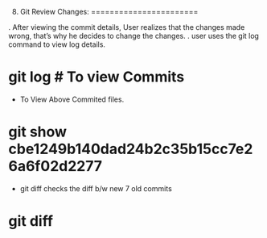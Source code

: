 
8. Git Review Changes:
=======================

. After viewing the commit details, User realizes that the changes made wrong, that’s why he decides to change the changes.
. user uses the git log command to view log details.

# git log      # To view Commits 


- To View Above Commited files.

# git show cbe1249b140dad24b2c35b15cc7e26a6f02d2277

- git diff  checks the diff b/w new 7 old commits 

# git diff

